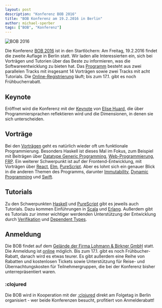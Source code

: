 ```yaml
---
layout: post
description: "Konferenz BOB 2016"
title: "BOB Konferenz am 19.2.2016 in Berlin"
author: michael-sperber
tags: ["BOB", "Konferenz"]
---
```


![BOB 2016](http://bobkonf.de/images/bob_head_small_2016.png)

Die Konferenz [BOB 2016](http://bobkonf.de/2016/) ist in den
Startlöchern: Am Freitag, 19.2.2016 findet die zweite Auflage in Berlin
statt.  Wir laden alle Interessierten ein, sich bei Vorträgen und
Tutorien über das Beste zu informieren, was die Softwareentwicklung zu
bieten hat.  Das [Programm](http://bobkonf.de/2016/program.html)
besteht aus zwei parallelen Tracks mit insgesamt 14 Vorträgen sowie
zwei Tracks mit acht Tutorials.  Die
[Online-Registrierung](http://bobkonf.de/2016/registration.html)
läuft; bis zum 17.1. gibt es noch Frühbucherrabatt.

<!-- more start -->

## Keynote

Eröffnet wird die Konferenz mit der
[Keynote](http://bobkonf.de/2016/keynote.html) von
[Elise Huard](http://jabberwocky.eu/), die über
Programmiersprachen reflektieren wird und die Dimensionen, in denen sie
sich unterscheiden.

## Vorträge

Bei den [Vorträgen](http://bobkonf.de/2016/program.html) geht es
natürlich wieder oft um funktionale Programmierung.  Besonders Haskell
ist dieses Mal im Fokus, zum Beispiel mit Beiträgen über
[Datatype Generic Programming](http://bobkonf.de/2016/hahn.html),
[Web-Programmierung](http://bobkonf.de/2016/loeh-servant.html),
[FRP](http://bobkonf.de/2016/apfelmus.html).  Ein weiterer Schwerpunkt
ist auf der Frontend-Entwicklung, mit Vorträgen über
[React](http://bobkonf.de/2016/gao.html),
[Elm](http://bobkonf.de/2016/grosse-boelting.html),
[PureScript](http://bobkonf.de/2016/karg.html).  Aber es lohnt sich
ein genauer Blick in die anderen Themen des Programms, darunter
[Immutability](http://bobkonf.de/2016/bernauer.html),
[Dynamic Programming](http://bobkonf.de/2016/schirmer.html) und
[Swift](http://bobkonf.de/2016/wehr.html).

## Tutorials

Zu den Schwerpunkten
[Haskell](http://bobkonf.de/2016/fischmann-haskell.html) und
[PureScript](http://bobkonf.de/2016/fischmann-purescript.html) gibt
es jeweils auch Tutorials.  Dazu kommen Einführungen in
[Scala](http://bobkonf.de/2016/ochsenreither.html) und
[Erlang](http://bobkonf.de/2016/raschke.html).  Außerdem gibt es
Tutorials zur immer wichtiger werdenden Unterstützung der Entwicklung
durch [Verifikation](http://bobkonf.de/2016/breitner-isabelle.html)
und [Dependent Types](http://bobkonf.de/2016/loeh-idris.html).


## Anmeldung

Die BOB findet auf dem
[Gelände der Firma Lohmann & Birkner GmbH](http://bobkonf.de/local.html)
statt.  Die Anmeldung ist
[online](http://bobkonf.de/2016/registration.html) möglich.  Bis zum
17.1. gibt es noch Frühbucher-Rabatt, danach wird es etwas teurer.  Es
gibt außerdem eine Reihe von Rabatten und kostenlosen Tickets sowie
Unterstützung für Reise- und Übernachtungskosten für
Teilnehmergruppen, die bei der Konferenz bisher unterrepräsentiert
waren.

### :clojured

Die BOB wird in Kooperation mit der [:clojured](http://clojured.de/)
direkt am Folgetag in Berlin organisiert - wer beide Konferenzen
besucht, profitiert von Anmelderabatt!


<!-- more end -->
